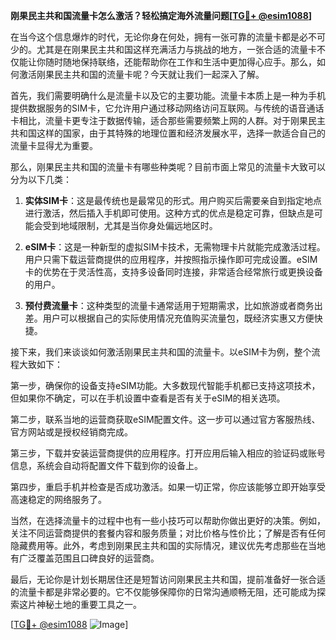 **刚果民主共和国流量卡怎么激活？轻松搞定海外流量问题[[TG💪+ @esim1088](https://t.me/s/esim1088)]**

在当今这个信息爆炸的时代，无论你身在何处，拥有一张可靠的流量卡都是必不可少的。尤其是在刚果民主共和国这样充满活力与挑战的地方，一张合适的流量卡不仅能让你随时随地保持联络，还能帮助你在工作和生活中更加得心应手。那么，如何激活刚果民主共和国的流量卡呢？今天就让我们一起深入了解。

首先，我们需要明确什么是流量卡以及它的主要功能。流量卡本质上是一种为手机提供数据服务的SIM卡，它允许用户通过移动网络访问互联网。与传统的语音通话卡相比，流量卡更专注于数据传输，适合那些需要频繁上网的人群。对于刚果民主共和国这样的国家，由于其特殊的地理位置和经济发展水平，选择一款适合自己的流量卡显得尤为重要。

那么，刚果民主共和国的流量卡有哪些种类呢？目前市面上常见的流量卡大致可以分为以下几类：

1. **实体SIM卡**：这是最传统也是最常见的形式。用户购买后需要亲自到指定地点进行激活，然后插入手机即可使用。这种方式的优点是稳定可靠，但缺点是可能会受到地域限制，尤其是当你身处偏远地区时。

2. **eSIM卡**：这是一种新型的虚拟SIM卡技术，无需物理卡片就能完成激活过程。用户只需下载运营商提供的应用程序，并按照指示操作即可完成设置。eSIM卡的优势在于灵活性高，支持多设备同时连接，非常适合经常旅行或更换设备的用户。

3. **预付费流量卡**：这种类型的流量卡通常适用于短期需求，比如旅游或者商务出差。用户可以根据自己的实际使用情况充值购买流量包，既经济实惠又方便快捷。

接下来，我们来谈谈如何激活刚果民主共和国的流量卡。以eSIM卡为例，整个流程大致如下：

第一步，确保你的设备支持eSIM功能。大多数现代智能手机都已支持这项技术，但如果你不确定，可以在手机设置中查看是否有关于eSIM的相关选项。

第二步，联系当地的运营商获取eSIM配置文件。这一步可以通过官方客服热线、官方网站或是授权经销商完成。

第三步，下载并安装运营商提供的应用程序。打开应用后输入相应的验证码或账号信息，系统会自动将配置文件下载到你的设备上。

第四步，重启手机并检查是否成功激活。如果一切正常，你应该能够立即开始享受高速稳定的网络服务了。

当然，在选择流量卡的过程中也有一些小技巧可以帮助你做出更好的决策。例如，关注不同运营商提供的套餐内容和服务质量；对比价格与性价比；了解是否有任何隐藏费用等。此外，考虑到刚果民主共和国的实际情况，建议优先考虑那些在当地有广泛覆盖范围且口碑良好的运营商。

最后，无论你是计划长期居住还是短暂访问刚果民主共和国，提前准备好一张合适的流量卡都是非常必要的。它不仅能够保障你的日常沟通顺畅无阻，还可能成为探索这片神秘土地的重要工具之一。

[[TG💪+ @esim1088](https://t.me/s/esim1088) ![Image](https://i.postimg.cc/4NQfJmqS/Snipaste-2025-05-13-00-14-12.png)]